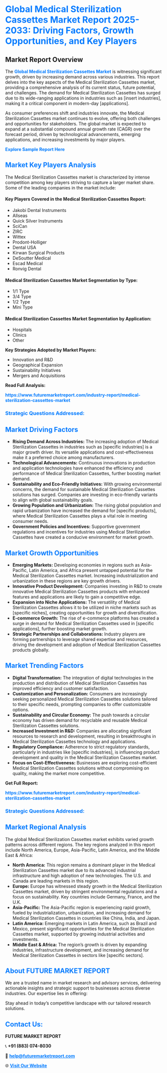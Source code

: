 <h1 style="color: #007BFF;">Global Medical Sterilization Cassettes Market Report 2025-2033: Driving Factors, Growth Opportunities, and Key Players</h1>

<section id="overview">
<h2>Market Report Overview</h2>
<p>The <a href="https://www.futuremarketreport.com/industry-report/medical-sterilization-cassettes-market" style="color: #007BFF; text-decoration: none;"><strong>Global Medical Sterilization Cassettes Market</strong></a> is witnessing significant growth, driven by increasing demand across various industries. This report delves into the key aspects of the Medical Sterilization Cassettes market, providing a comprehensive analysis of its current status, future potential, and challenges. The demand for Medical Sterilization Cassettes has surged due to its wide-ranging applications in industries such as [insert industries], making it a critical component in modern-day [applications].</p>
<p>As consumer preferences shift and industries innovate, the Medical Sterilization Cassettes market continues to evolve, offering both challenges and opportunities for stakeholders. The global market is expected to expand at a substantial compound annual growth rate (CAGR) over the forecast period, driven by technological advancements, emerging applications, and increasing investments by major players.</p>
</section>

<section id="overview">
<p><a href="https://www.futuremarketreport.com/request-sample/reportId=86713" style="color: #007BFF; text-decoration: none;"><strong>Explore Sample Report Here</strong></a></p>
</section>

<section id="key-players">
<h2 style="color: #007BFF;">Market Key Players Analysis</h2>
<p>The Medical Sterilization Cassettes market is characterized by intense competition among key players striving to capture a larger market share. Some of the leading companies in the market include:</p>
<h4>Key Players Covered in the Medical Sterilization Cassettes Report:</h4>
<ul><li>Jakobi Dental Instruments</li><li>Allseas</li><li>Quick Silver Instruments</li><li>SciCan</li><li>ZIRC</li><li>Wittex</li><li>Prodont-Holliger</li><li>Dental USA</li><li>Kirwan Surgical Products</li><li>DeSoutter Medical</li><li>Escad Medical</li><li>Ronvig Dental</li></ul>
<h4>Medical Sterilization Cassettes Market Segmentation by Type:</h4>
<ul><li>1/1 Type</li><li>3/4 Type</li><li>1/2 Type</li><li>Mini Type</li></ul>

<h4>Medical Sterilization Cassettes Market Segmentation by Application:</h4>
<ul><li>Hospitals</li><li>Clinics</li><li>Other</li></ul>
<p><strong>Key Strategies Adopted by Market Players:</strong></p>
<ul>
<li>Innovation and R&D</li>
<li>Geographical Expansion</li>
<li>Sustainability Initiatives</li>
<li>Mergers and Acquisitions</li>
</ul>
</section>

<section>
<p><strong>Read Full Analysis: </strong></p><a href="https://www.futuremarketreport.com/industry-report/medical-sterilization-cassettes-market" style="color: #007BFF; text-decoration: none;"><strong>https://www.futuremarketreport.com/industry-report/medical-sterilization-cassettes-market</strong></a>
<h3 style="color: #007BFF;">Strategic Questions Addressed:</h3>
</section>

<section id="driving-factors">
<h2 style="color: #007BFF;">Market Driving Factors</h2>
<ul>
<li><strong>Rising Demand Across Industries:</strong> The increasing adoption of Medical Sterilization Cassettes in industries such as [specific industries] is a major growth driver. Its versatile applications and cost-effectiveness make it a preferred choice among manufacturers.</li>
<li><strong>Technological Advancements:</strong> Continuous innovations in production and application technologies have enhanced the efficiency and performance of Medical Sterilization Cassettes, further boosting market demand.</li>
<li><strong>Sustainability and Eco-Friendly Initiatives:</strong> With growing environmental concerns, the demand for sustainable Medical Sterilization Cassettes solutions has surged. Companies are investing in eco-friendly variants to align with global sustainability goals.</li>
<li><strong>Growing Population and Urbanization:</strong> The rising global population and rapid urbanization have increased the demand for [specific products], where Medical Sterilization Cassettes plays a vital role in meeting consumer needs.</li>
<li><strong>Government Policies and Incentives:</strong> Supportive government regulations and incentives for industries using Medical Sterilization Cassettes have created a conducive environment for market growth.</li>
</ul>
</section>

<section id="growth-opportunities">
<h2 style="color: #007BFF;">Market Growth Opportunities</h2>
<ul>
<li><strong>Emerging Markets:</strong> Developing economies in regions such as Asia-Pacific, Latin America, and Africa present untapped potential for the Medical Sterilization Cassettes market. Increasing industrialization and urbanization in these regions are key growth drivers.</li>
<li><strong>Innovative Product Development:</strong> Companies investing in R&D to create innovative Medical Sterilization Cassettes products with enhanced features and applications are likely to gain a competitive edge.</li>
<li><strong>Expansion into Niche Applications:</strong> The versatility of Medical Sterilization Cassettes allows it to be utilized in niche markets such as [specific niches], creating opportunities for growth and diversification.</li>
<li><strong>E-commerce Growth:</strong> The rise of e-commerce platforms has created a surge in demand for Medical Sterilization Cassettes used in [specific applications], further boosting market growth.</li>
<li><strong>Strategic Partnerships and Collaborations:</strong> Industry players are forming partnerships to leverage shared expertise and resources, driving the development and adoption of Medical Sterilization Cassettes products globally.</li>
</ul>
</section>

<section id="trending-factors">
<h2 style="color: #007BFF;">Market Trending Factors</h2>
<ul>
<li><strong>Digital Transformation:</strong> The integration of digital technologies in the production and distribution of Medical Sterilization Cassettes has improved efficiency and customer satisfaction.</li>
<li><strong>Customization and Personalization:</strong> Consumers are increasingly seeking personalized Medical Sterilization Cassettes solutions tailored to their specific needs, prompting companies to offer customizable options.</li>
<li><strong>Sustainability and Circular Economy:</strong> The push towards a circular economy has driven demand for recyclable and reusable Medical Sterilization Cassettes solutions.</li>
<li><strong>Increased Investment in R&D:</strong> Companies are allocating significant resources to research and development, resulting in breakthroughs in Medical Sterilization Cassettes technology and applications.</li>
<li><strong>Regulatory Compliance:</strong> Adherence to strict regulatory standards, particularly in industries like [specific industries], is influencing product development and quality in the Medical Sterilization Cassettes market.</li>
<li><strong>Focus on Cost-Effectiveness:</strong> Businesses are exploring cost-efficient Medical Sterilization Cassettes solutions without compromising on quality, making the market more competitive.</li>
</ul>
</section>

<section>
<p><strong>Get Full Report: </strong></p><a href="https://www.futuremarketreport.com/industry-report/medical-sterilization-cassettes-market" style="color: #007BFF; text-decoration: none;"><strong>https://www.futuremarketreport.com/industry-report/medical-sterilization-cassettes-market</strong></a>
<h3 style="color: #007BFF;">Strategic Questions Addressed:</h3>
</section>


<section id="regional-analysis">
<h2 style="color: #007BFF;">Market Regional Analysis</h2>
<p>The global Medical Sterilization Cassettes market exhibits varied growth patterns across different regions. The key regions analyzed in this report include North America, Europe, Asia-Pacific, Latin America, and the Middle East & Africa:</p>
<ul>
<li><strong>North America:</strong> This region remains a dominant player in the Medical Sterilization Cassettes market due to its advanced industrial infrastructure and high adoption of new technologies. The U.S. and Canada are leading markets in this region.</li>
<li><strong>Europe:</strong> Europe has witnessed steady growth in the Medical Sterilization Cassettes market, driven by stringent environmental regulations and a focus on sustainability. Key countries include Germany, France, and the U.K.</li>
<li><strong>Asia-Pacific:</strong> The Asia-Pacific region is experiencing rapid growth, fueled by industrialization, urbanization, and increasing demand for Medical Sterilization Cassettes in countries like China, India, and Japan.</li>
<li><strong>Latin America:</strong> Emerging markets in Latin America, such as Brazil and Mexico, present significant opportunities for the Medical Sterilization Cassettes market, supported by growing industrial activities and investments.</li>
<li><strong>Middle East & Africa:</strong> The region’s growth is driven by expanding industries, infrastructure development, and increasing demand for Medical Sterilization Cassettes in sectors like [specific sectors].</li>
</ul>
</section>

<footer>
<h2 style="color: #007BFF;">About FUTURE MARKET REPORT</h2>
<p>We are a trusted name in market research and advisory services, delivering actionable insights and strategic support to businesses across diverse industries. Our expertise lies in offering:</p>

<p>Stay ahead in today’s competitive landscape with our tailored research solutions.</p>

<h2 style="color: #007BFF;">Contact Us:</h2>
<p><strong>FUTURE MARKET REPORT</strong></p>
<p>📞 <strong>+91 (883) 074-8030</strong></p>
<p>📧 <strong><a href="mailto:help@futuremarketreport.com" style="color: #007BFF;">help@futuremarketreport.com</a></strong></p>
<p>🌐 <strong><a href="https://www.futuremarketreport.com/" style="color: #007BFF;">Visit Our Website</a></strong></p>
</footer>